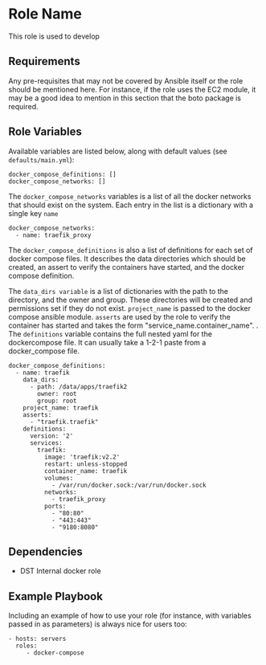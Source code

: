 Role Name
=========

This role is used to develop

Requirements
------------

Any pre-requisites that may not be covered by Ansible itself or the role should be mentioned here. For instance, if the role uses the EC2 module, it may be a good idea to mention in this section that the boto package is required.

Role Variables
--------------

Available variables are listed below, along with default values (see `defaults/main.yml`):

    docker_compose_definitions: []
    docker_compose_networks: []


The `docker_compose_networks` variables is a list of all the docker networks that should exist on the system.  Each entry in the list is a dictionary with a single key `name`

    docker_compose_networks:
      - name: traefik_proxy

The `docker_compose_definitions` is also a list of definitions for each set of docker compose files.  It describes the data directories which should be created, an assert to verify the containers have started, and the docker compose definition.

The `data_dirs variable` is a list of dictionaries with the path to the directory, and the owner and group.  These directories will be created and permissions set if they do not exist.  `project_name` is passed to the docker compose ansible module.  `asserts` are used by the role to verify the container has started and takes the form "service_name.container_name". .  The `definitions` variable contains the full nested yaml for the dockercompose file.  It can usually take a 1-2-1 paste from a docker_compose file.

    docker_compose_definitions:
      - name: traefik
        data_dirs:
          - path: /data/apps/traefik2
            owner: root
            group: root
        project_name: traefik
        asserts:
          - "traefik.traefik"
        definitions:
          version: '2'
          services:
            traefik:
              image: 'traefik:v2.2'
              restart: unless-stopped
              container_name: traefik
              volumes:
                - /var/run/docker.sock:/var/run/docker.sock
              networks:
                - traefik_proxy
              ports:
                - "80:80"
                - "443:443"
                - "9180:8080"


Dependencies
------------

- DST Internal docker role

Example Playbook
----------------

Including an example of how to use your role (for instance, with variables passed in as parameters) is always nice for users too:

    - hosts: servers
      roles:
         - docker-compose


